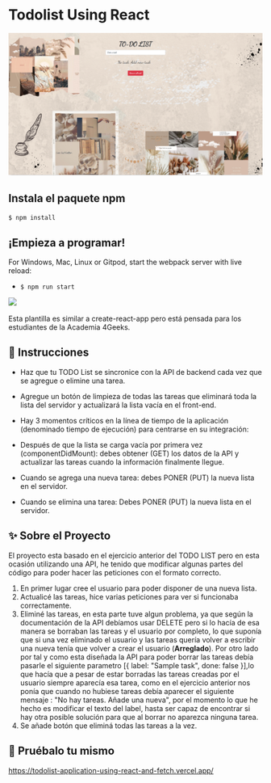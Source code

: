 # Todolist Using React

<img src="src/img/Preview todo API.png">

## Instala el paquete npm

```
$ npm install
```

## ¡Empieza a programar!

For Windows, Mac, Linux or Gitpod, start the webpack server with live reload:
- `$ npm run start`
<p>
  <a href="https://gitpod.io#https://github.com/4GeeksAcademy/react-hello.git"><img src="https://raw.githubusercontent.com/4GeeksAcademy/react-hello/master/open-in-gitpod.svg?sanitize=true" />
  </a>
</p>
Esta plantilla es similar a create-react-app pero está pensada para los estudiantes de la Academia 4Geeks.

## 📝 Instrucciones
- Haz que tu TODO List se sincronice con la API de backend cada vez que se agregue o elimine una tarea.
- Agregue un botón de limpieza de todas las tareas que eliminará toda la lista del servidor y actualizará la lista vacía en el front-end.

- Hay 3 momentos críticos en la línea de tiempo de la aplicación (denominado tiempo de ejecución) para centrarse en su integración: 
- Después de que la lista se carga vacía por primera vez (componentDidMount): debes obtener (GET) los datos de la API y actualizar las tareas cuando la información finalmente llegue. 
- Cuando se agrega una nueva tarea: debes PONER (PUT) la nueva lista en el servidor. 
- Cuando se elimina una tarea: Debes PONER (PUT) la nueva lista en el servidor.

## ✨ Sobre el Proyecto

El proyecto esta basado en el ejercicio anterior del TODO LIST pero en esta ocasión utilizando una API, he tenido que modificar algunas partes del código para poder hacer las peticiones con el formato correcto.
1) En primer lugar cree el usuario para poder disponer de una nueva lista.
2) Actualicé las tareas, hice varias peticiones para ver si funcionaba correctamente.
3) Eliminé las tareas, en esta parte tuve algun problema, ya que según la documentación de la API debíamos usar DELETE pero si lo hacía de esa manera se borraban las tareas y el usuario por completo, lo que suponía que si una vez eliminado el usuario y las tareas quería volver a escribir una nueva tenía que volver a crear el usuario  (**Arreglado**). Por otro lado por tal y como esta diseñada la API para poder borrar las tareas debía pasarle el siguiente parametro [{ label: "Sample task", done: false }],lo que hacía que a pesar de estar borradas las tareas creadas por el usuario siempre aparecía esa tarea, como en el ejercicio anterior nos ponía que cuando no hubiese tareas debía aparecer el siguiente mensaje : "No hay tareas. Añade una nueva", por el momento lo que he hecho es modificar el texto del label, hasta ser capaz de encontrar si hay otra posible solución para que al borrar no aparezca ninguna tarea.
4) Se añade botón que eliminá todas las tareas a la vez.

## 💫 Pruébalo tu mismo
https://todolist-application-using-react-and-fetch.vercel.app/